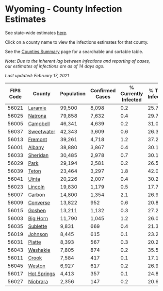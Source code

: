 # Wyoming - County Infection Estimates

See state-wide estimates [here](/infections/us-wy).

Click on a county name to view the infections estimates for that county.

See the [Counties Summary](/infections/summary-counties) page for a searchable and sortable table.

*Note: Due to the inherent lag between infections and reporting of cases, our estimates of infections are as of 14 days ago.*

*Last updated: February 17, 2021*

|   FIPS Code |                     County |   Population |   Confirmed Cases |   % Currently Infected |   % Total Infected |
|-------------|----------------------------|--------------|-------------------|------------------------|--------------------|
|       56021 |         [Laramie](laramie) |       99,500 |             8,098 |                    0.2 |               25.7 |
|       56025 |         [Natrona](natrona) |       79,858 |             7,632 |                    0.4 |               29.7 |
|       56005 |       [Campbell](campbell) |       46,341 |             4,639 |                    0.2 |               31.0 |
|       56037 |   [Sweetwater](sweetwater) |       42,343 |             3,609 |                    0.6 |               26.3 |
|       56013 |         [Fremont](fremont) |       39,261 |             4,718 |                    1.2 |               37.2 |
|       56001 |           [Albany](albany) |       38,880 |             3,867 |                    0.4 |               30.1 |
|       56033 |       [Sheridan](sheridan) |       30,485 |             2,978 |                    0.7 |               30.1 |
|       56029 |               [Park](park) |       29,194 |             2,581 |                    0.2 |               26.5 |
|       56039 |             [Teton](teton) |       23,464 |             3,297 |                    1.8 |               42.0 |
|       56041 |             [Uinta](uinta) |       20,226 |             2,007 |                    0.4 |               30.2 |
|       56023 |         [Lincoln](lincoln) |       19,830 |             1,179 |                    0.5 |               17.7 |
|       56007 |           [Carbon](carbon) |       14,800 |             1,354 |                    2.1 |               26.9 |
|       56009 |       [Converse](converse) |       13,822 |               952 |                    0.6 |               20.8 |
|       56015 |           [Goshen](goshen) |       13,211 |             1,132 |                    0.3 |               27.2 |
|       56003 |       [Big Horn](big-horn) |       11,790 |             1,045 |                    1.2 |               26.0 |
|       56035 |       [Sublette](sublette) |        9,831 |               669 |                    0.4 |               21.3 |
|       56019 |         [Johnson](johnson) |        8,445 |               615 |                    0.1 |               23.2 |
|       56031 |           [Platte](platte) |        8,393 |               567 |                    0.3 |               20.2 |
|       56043 |       [Washakie](washakie) |        7,805 |               874 |                    0.2 |               35.5 |
|       56011 |             [Crook](crook) |        7,584 |               417 |                    0.1 |               17.1 |
|       56045 |           [Weston](weston) |        6,927 |               617 |                    0.2 |               26.9 |
|       56017 | [Hot Springs](hot-springs) |        4,413 |               357 |                    0.1 |               24.8 |
|       56027 |       [Niobrara](niobrara) |        2,356 |               147 |                    0.2 |               20.6 |